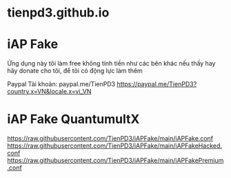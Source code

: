 # tienpd3.github.io
# iAP Fake

Ứng dụng này tôi làm free không tính tiền như các bên khác nếu thấy hay hãy donate cho tôi, để tôi có động lực làm thêm

Paypal
Tài khoản: paypal.me/TienPD3
https://paypal.me/TienPD3?country.x=VN&locale.x=vi_VN

# iAP Fake QuantumultX

https://raw.githubusercontent.com/TienPD3/iAPFake/main/iAPFake.conf
https://raw.githubusercontent.com/TienPD3/iAPFake/main/iAPFakeHacked.conf
https://raw.githubusercontent.com/TienPD3/iAPFake/main/iAPFakePremium.conf
